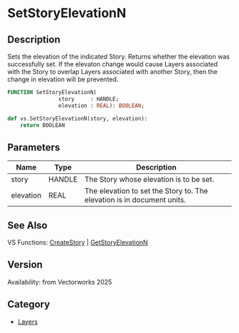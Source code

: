 # SetStoryElevationN

## Description
Sets the elevation of the indicated Story. Returns whether the elevation was successfully set. If the elevaton change would cause Layers associated with the Story to overlap Layers associated with another Story, then the change in elevation will be prevented.

```pascal
FUNCTION SetStoryElevationN(
				story     : HANDLE;
				elevation : REAL): BOOLEAN;
```

```python
def vs.SetStoryElevationN(story, elevation):
    return BOOLEAN
```

## Parameters
|Name|Type|Description|
|---|---|---|
|story|HANDLE|The Story whose elevation is to be set.|
|elevation|REAL|The elevation to set the Story to. The elevation is in document units.|

## See Also
VS Functions:
[CreateStory](CreateStory.md) 
| [GetStoryElevationN](GetStoryElevationN.md)

## Version
Availability: from Vectorworks 2025

## Category
* [Layers](../Categories/Layers.md)
